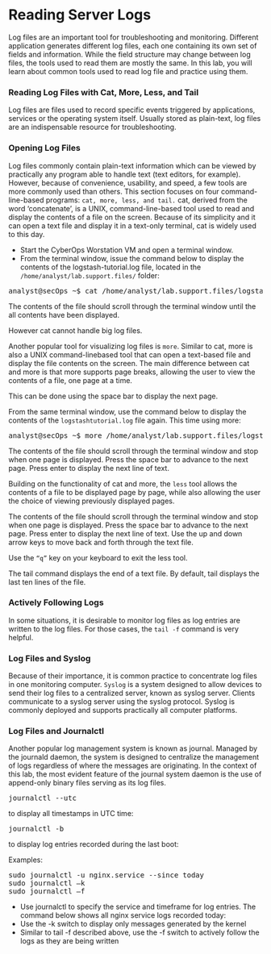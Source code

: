 # Reading Server Logs

Log files are an important tool for troubleshooting and monitoring. Different application generates different log files, each one containing its own set of fields and information. While the field structure may change between
log files, the tools used to read them are mostly the same. In this lab, you will learn about common tools used to read log file and practice using them.

### Reading Log Files with Cat, More, Less, and Tail

Log files are files used to record specific events triggered by applications, services or the operating system itself. Usually stored as plain-text, log files are an indispensable resource for troubleshooting.

### Opening Log Files

Log files commonly contain plain-text information which can be viewed by practically any program able to handle text (text editors, for example). However, because of convenience, usability, and speed, a few tools are more commonly used than others. 
This section focuses on four command-line-based programs: ``cat,
more, less, and tail.`` cat, derived from the word ‘concatenate’, is a UNIX, command-line-based tool used to read and display the contents of a file on the screen. Because of its simplicity and it can open a text file and display it in a text-only terminal, cat is widely used to this day.
- Start the CyberOps Worstation VM and open a terminal window.
- From the terminal window, issue the command below to display the contents of the logstash-tutorial.log file, located in the ``/home/analyst/lab.support.files/`` folder:
<pre>analyst@secOps ~$ cat /home/analyst/lab.support.files/logstash-tutorial.log</pre>
The contents of the file should scroll through the terminal window until the all contents have been displayed.

However cat cannot handle big log files.

Another popular tool for visualizing log files is ``more``. Similar to cat, more is also a UNIX command-linebased tool that can open a text-based file and display the file contents on the screen. The main difference between cat and more is that more supports page breaks, allowing the user to view the contents of a file,
one page at a time. 

This can be done using the space bar to display the next page.

From the same terminal window, use the command below to display the contents of the ``logstashtutorial.log`` file again. This time using more:

<pre>analyst@secOps ~$ more /home/analyst/lab.support.files/logstash-tutorial.log</pre>

The contents of the file should scroll through the terminal window and stop when one page is displayed.
Press the space bar to advance to the next page. Press enter to display the next line of text.

Building on the functionality of cat and more, the ``less`` tool allows the contents of a file to be displayed page by page, while also allowing the user the choice of viewing previously displayed pages.

The contents of the file should scroll through the terminal window and stop when one page is displayed.
Press the space bar to advance to the next page. Press enter to display the next line of text. Use the up
and down arrow keys to move back and forth through the text file.

Use the ``“q”`` key on your keyboard to exit the less tool.

The tail command displays the end of a text file. By default, tail displays the last ten lines of the file.

### Actively Following Logs

In some situations, it is desirable to monitor log files as log entries are written to the log files. For those cases, the ``tail -f`` command is very helpful.

### Log Files and Syslog

Because of their importance, it is common practice to concentrate log files in one monitoring computer.
``Syslog`` is a system designed to allow devices to send their log files to a centralized server, known as syslog server. Clients communicate to a syslog server using the syslog protocol. Syslog is commonly deployed and supports practically all computer platforms.

### Log Files and Journalctl

Another popular log management system is known as journal. Managed by the journald daemon, the system is designed to centralize the management of logs regardless of where the messages are originating.
In the context of this lab, the most evident feature of the journal system daemon is the use of append-only binary files serving as its log files.

<pre>journalctl --utc </pre>

to display all timestamps in UTC time:

<pre>journalctl -b </pre>

to display log entries recorded during the last boot:

Examples:

<pre>
sudo journalctl -u nginx.service --since today
sudo journalctl –k
sudo journalctl –f
</pre>

- Use journalctl to specify the service and timeframe for log entries. The command below shows all nginx service logs recorded today:
- Use the -k switch to display only messages generated by the kernel
- Similar to tail -f described above, use the -f switch to actively follow the logs as they are being written